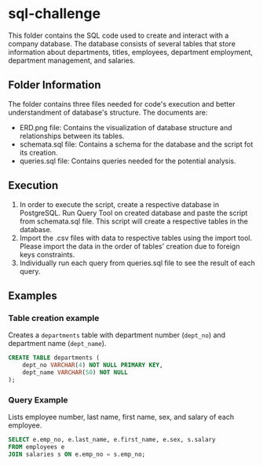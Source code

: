 # sql-challenge

This folder contains the SQL code used to create and interact with a company database. The database consists of several tables that store information about departments, titles, employees, department employment, department management, and salaries. 

## Folder Information
The folder contains three files needed for code's execution and better understandment of database's structure. The documents are:
  - ERD.png file: Contains the visualization of database structure and relationships between its tables.
  - schemata.sql file: Contains a schema for the database and the script fot its creation.
  - queries.sql file: Contains queries needed for the potential analysis.


## Execution

  1. In order to execute the script, create a respective database in PostgreSQL. Run Query Tool on created database and paste the script from schemata.sql file. This script will create a respective tables in the database.
  2. Import the .csv files with data to respective tables using the import tool. Please import the data in the order of tables' creation due to foreign keys constraints.
  3. Individually run each query from queries.sql file to see the result of each query.

## Examples

### Table creation example
Creates a `departments` table with department number (`dept_no`) and department name (`dept_name`).
```sql
CREATE TABLE departments (
    dept_no VARCHAR(4) NOT NULL PRIMARY KEY,
    dept_name VARCHAR(50) NOT NULL
);
```

### Query Example
Lists employee number, last name, first name, sex, and salary of each employee.
```sql
SELECT e.emp_no, e.last_name, e.first_name, e.sex, s.salary
FROM employees e
JOIN salaries s ON e.emp_no = s.emp_no;
```

